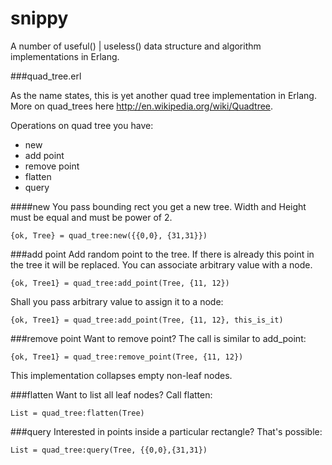 snippy
======

A number of useful() | useless() data structure and algorithm implementations in Erlang.

###quad_tree.erl

As the name states, this is yet another quad tree implementation in Erlang. More on quad_trees here http://en.wikipedia.org/wiki/Quadtree.

Operations on quad tree you have:
* new
* add point
* remove point
* flatten
* query

####new
You pass bounding rect you get a new tree. Width and Height must be equal and must be power of 2.

`{ok, Tree} = quad_tree:new({{0,0}, {31,31}})`

###add point
Add random point to the tree. If there is already this point in the tree it will be replaced. You can associate arbitrary value with a node.

`{ok, Tree1} = quad_tree:add_point(Tree, {11, 12})`

Shall you pass arbitrary value to assign it to a node:

`{ok, Tree1} = quad_tree:add_point(Tree, {11, 12}, this_is_it)`

###remove point
Want to remove point? The call is similar to add_point:

`{ok, Tree1} = quad_tree:remove_point(Tree, {11, 12})`

This implementation collapses empty non-leaf nodes.

###flatten
Want to list all leaf nodes? Call flatten:

`List = quad_tree:flatten(Tree)`

###query
Interested in points inside a particular rectangle? That's possible:

`List = quad_tree:query(Tree, {{0,0},{31,31})`

